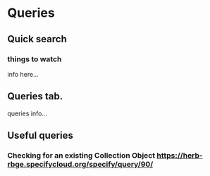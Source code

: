 # Queries
## Quick search


### things to watch
info here...

## Queries tab.  
queries info...

## Useful queries

### Checking for an existing Collection Object https://herb-rbge.specifycloud.org/specify/query/90/
